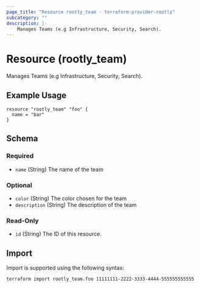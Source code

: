 ```yaml
---
page_title: "Resource rootly_team - terraform-provider-rootly"
subcategory: ""
description: |-
    Manages Teams (e.g Infrastructure, Security, Search).
---
```


# Resource (rootly_team)

Manages Teams (e.g Infrastructure, Security, Search).

## Example Usage

```
resource "rootly_team" "foo" {
  name = "bar"
}
```

<!-- schema generated by tfplugindocs -->
## Schema

### Required

- `name` (String) The name of the team

### Optional

- `color` (String) The color chosen for the team
- `description` (String) The description of the team

### Read-Only

- `id` (String) The ID of this resource.

## Import

Import is supported using the following syntax:

```shell
terraform import rootly_team.foo 11111111-2222-3333-4444-555555555555
```
